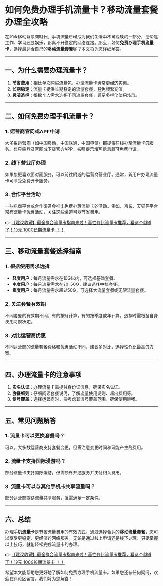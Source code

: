 # 如何免费办理手机流量卡？移动流量套餐办理全攻略

在如今移动互联网时代，手机流量已经成为我们生活中不可或缺的一部分。无论是工作、学习还是娱乐，都离不开稳定的网络连接。那么，如何**免费办理手机流量卡**，选择最适合自己的**移动流量套餐**呢？本文将为您详细解答。

---

## 一、为什么需要办理流量卡？

1. **节省费用**：相比单次购买流量包，办理流量卡通常更经济实惠。
2. **长期稳定**：流量卡提供长期稳定的流量套餐，避免频繁充值。
3. **灵活选择**：根据个人需求选择不同流量套餐，满足多样化使用场景。

---

## 二、如何免费办理手机流量卡？

### 1. 运营商官网或APP申请
大多数运营商（如中国移动、中国联通、中国电信）都提供在线办理流量卡的服务。您只需登录官网或下载官方APP，按照提示填写信息即可免费申请。

### 2. 线下营业厅办理
如果您更喜欢面对面服务，可以前往附近的运营商营业厅。通常，新用户办理流量卡可享受免费开卡服务。

### 3. 合作平台活动
一些电商平台或合作渠道会推出免费办理流量卡的活动。例如，京东、天猫等平台常有流量卡优惠活动，关注这些渠道可以节省费用。

👉 [【建议收藏】最全聚合流量卡指南来啦！高性价比流量卡推荐，看这个就够了！19元 100G长期流量卡 ！！](https://bit.ly/Liuliangka)

---

## 三、移动流量套餐选择指南

### 1. 根据使用需求选择
- **轻度用户**：每月流量需求在10G以内，可选择基础套餐。
- **中度用户**：每月流量需求在20-50G，建议选择中档套餐。
- **重度用户**：每月流量需求超过50G，可选择大流量套餐或无限流量套餐。

### 2. 关注套餐有效期
不同套餐的有效期不同，有的按月计算，有的按季度或年计算。选择时需根据自身使用习惯决定。

### 3. 对比运营商优惠
不同运营商的流量套餐价格和优惠活动不同，建议多对比，选择性价比最高的方案。

---

## 四、办理流量卡的注意事项

1. **实名认证**：办理流量卡需提供身份证信息，确保实名认证。
2. **套餐细则**：仔细阅读套餐说明，了解流量使用规则、超出费用等。
3. **信号覆盖**：选择运营商时，需考虑其信号覆盖范围，确保使用顺畅。

---

## 五、常见问题解答

### 1. 流量卡可以更换套餐吗？
可以。大多数运营商支持套餐变更，但需注意变更时间和可能产生的费用。

### 2. 流量卡支持国际漫游吗？
部分流量卡支持国际漫游，但需额外开通服务并支付相关费用。

### 3. 流量卡可以与其他手机卡共享流量吗？
部分运营商提供流量共享服务，但需满足一定条件。

---

## 六、总结

办理**手机流量卡**是节省流量费用的有效方式。通过选择合适的**移动流量套餐**，您可以享受更稳定、更经济的网络服务。无论是通过线上申请还是线下办理，只要掌握以上技巧，就能轻松完成流量卡的办理。

👉 [【建议收藏】最全聚合流量卡指南来啦！高性价比流量卡推荐，看这个就够了！19元 100G长期流量卡 ！！](https://bit.ly/Liuliangka)

希望本文能帮助您更好地了解如何免费办理手机流量卡。如果您还有任何疑问，欢迎在评论区留言，我们将为您解答！